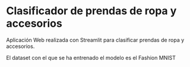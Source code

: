 # Clasificador de prendas de ropa y accesorios

Aplicación Web realizada con Streamlit para clasificar prendas de ropa y accesorios.

El dataset con el que se ha entrenado el modelo es el Fashion MNIST